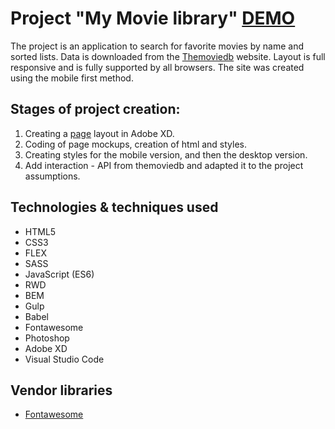 # Project "My Movie library" [DEMO](https://gitprzemek.github.io/movie-library/)

The project is an application to search for favorite movies by name and sorted lists. Data is downloaded from the [Themoviedb](https://www.themoviedb.org/) website.
Layout is full responsive and is fully supported by all browsers. The site was created using the mobile first method.

## Stages of project creation:
1. Creating a [page](https://github.com/gitprzemek/movie-library/blob/master/images/mockup.jpg) layout in Adobe XD.
2. Coding of page mockups, creation of html and styles.
3. Creating styles for the mobile version, and then the desktop version.
4. Add interaction - API from themoviedb and adapted it to the project assumptions.

## Technologies & techniques used
- HTML5
- CSS3
- FLEX
- SASS
- JavaScript (ES6)
- RWD
- BEM
- Gulp
- Babel
- Fontawesome
- Photoshop
- Adobe XD
- Visual Studio Code

## Vendor libraries
- [Fontawesome](https://fontawesome.com/)
